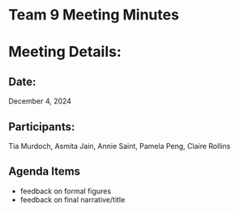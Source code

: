 # Team 9 Meeting Minutes 
# Meeting Details:
## Date: 
December 4, 2024

## Participants:
Tia Murdoch, Asmita Jain, Annie Saint, Pamela Peng, Claire Rollins

## Agenda Items
- feedback on formal figures 
- feedback on final narrative/title 
